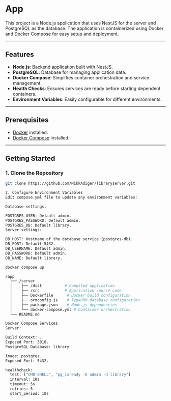# App

This project is a Node.js application that uses NestJS for the server and PostgreSQL as the database. The application is containerized using Docker and Docker Compose for easy setup and deployment.

---

## Features
- **Node.js**: Backend application built with NestJS.
- **PostgreSQL**: Database for managing application data.
- **Docker Compose**: Simplifies container orchestration and service management.
- **Health Checks**: Ensures services are ready before starting dependent containers.
- **Environment Variables**: Easily configurable for different environments.

---

## Prerequisites

- [Docker](https://www.docker.com/) installed.
- [Docker Compose](https://docs.docker.com/compose/) installed.

---

## Getting Started

### 1. Clone the Repository
```bash
git clone https://github.com/NikkAdiger/libraryserver.git

2. Configure Environment Variables
Edit compose.yml file to update any environment variables:

Database settings:

POSTGRES_USER: Default admin.
POSTGRES_PASSWORD: Default admin.
POSTGRES_DB: Default library.
Server settings:

DB_HOST: Hostname of the database service (postgres-db).
DB_PORT: Default 5432.
DB_USERNAME: Default admin.
DB_PASSWORD: Default admin.
DB_NAME: Default library.

docker compose up

/app
  ├── /server
  │    ├── /dist          # Compiled application
  │    ├── /src           # Application source code
  │    ├── Dockerfile      # Docker build configuration
  │    ├── ormconfig.js    # TypeORM database configuration
  │    ├── package.json    # Node.js dependencies
  │    └── docker-compose.yml # Container orchestration
  └── README.md

Docker Compose Services
Server:

Build Context: .
Exposed Port: 3010.
PostgreSQL Database: library

Image: postgres.
Exposed Port: 5432.

healthcheck:
  test: ["CMD-SHELL", "pg_isready -U admin -d library"]
  interval: 10s
  timeout: 5s
  retries: 5
  start_period: 10s
